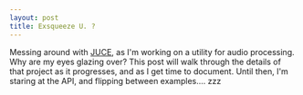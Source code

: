 ```yaml
---
layout: post
title: Exsqueeze U. ?
---
```


Messing around with [JUCE](https://www.juce.com/), as I'm working on a utility for audio processing.  Why are my eyes glazing over?  This post will walk through the details of that project as it progresses, and as I get time to document.  Until then, I'm staring at the API, and flipping between examples.... zzz


